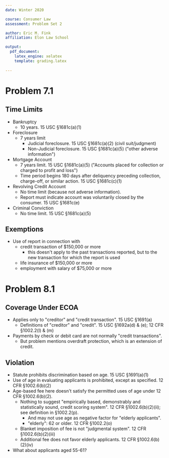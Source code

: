 ```yaml
---
date: Winter 2020

course: Consumer Law
assessment: Problem Set 2

author: Eric M. Fink
affiliation: Elon Law School 

output: 
  pdf_document:
    latex_engine: xelatex
    template: grading.latex
    
---
```



# Problem 7.1

## Time Limits 
- Bankruptcy
	- 10 years. 15 USC §1681c(a)(1)
- Foreclosure 
	- 7 years limit 
    	- Judicial foreclosure. 15 USC §1681c(a)(2) (civil suit/judgment)
    	- Non-Judicial foreclosure. 15 USC §1681c(a)(5) ("other adverse information")
- Mortgage Account 
	- 7 years limit. 15 USC §1681c(a)(5) ("Accounts placed for collection or charged to profit and loss")
	- Time period begins 180 days after deliquency preceding collection, charge-off, or similar action. 15 USC §1681c(c)(1)
- Revolving Credit Account  
	- No time limit (because not adverse information). 
	- Report must indicate account was voluntarily closed by the consumer. 15 USC §1681c(e)
- Criminal Conviction
	- No time limit. 15 USC §1681c(a)(5)
	
## Exemptions
- Use of report in connection with
	- credit transaction of $150,000 or more 
		- this doesn't apply to the past transactions reported, but to the new transaction for which the report is used 
	- life insurance of $150,000 or more 
	- employment with salary of $75,000 or more 

# Problem 8.1

## Coverage Under ECOA
- Applies only to "creditor" and "credit transaction". 15 USC §1691(a)
    - Definitions of "creditor" and "credit". 15 USC §1692a(d) & (e); 12 CFR §1002.2(l) & (m)
- Payments by check or debit card are not normally "credit transactions". 
    - But problem mentions overdraft protection, which is an extension of credit. 

## Violation 
- Statute prohibits discrimination based on age. 15 USC §1691(a)(1)
- Use of age in evaluating applicants is prohibited, except as specified. 12 CFR §1002.6(b)(2)
- Age-based fee here doesn't satisfy the permitted uses of age under 12 CFR §1002.6(b)(2).
    - Nothing to suggest "empirically based, demonstrably and statistically sound, credit scoring system". 12 CFR §1002.6(b)(2)(ii); see definition in §1002.2(p). 
        - And may not use age as negative factor for "elderly applicants".
        - "elderly": 62 or older. 12 CFR §1002.2(o) 
    - Blanket imposition of fee is not "judgmental system". 12 CFR §1002.6(b)(2)(iii)
    - Additional fee does not favor elderly applicants. 12 CFR §1002.6(b)(2)(iv)
- What about applicants aged 55-61?